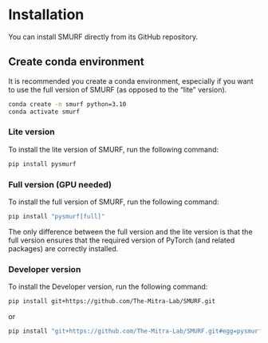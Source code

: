 # Installation

You can install SMURF directly from its GitHub repository.

## Create conda environment

It is recommended you create a conda environment, especially if you want to use the full version of SMURF (as opposed to the “lite” version).

```bash
conda create -n smurf python=3.10
conda activate smurf
```

### Lite version

To install the lite version of SMURF, run the following command:

```bash
pip install pysmurf
```

### Full version (GPU needed)

To install the full version of SMURF, run the following command:

```bash
pip install "pysmurf[full]"
```

The only difference between the full version and the lite version is that the full version ensures that the required version of PyTorch (and related packages) are correctly installed.

### Developer version

To install the Developer version, run the following command:

```bash
pip install git+https://github.com/The-Mitra-Lab/SMURF.git
```

or

```bash
pip install "git+https://github.com/The-Mitra-Lab/SMURF.git#egg=pysmurf[full]"
```
